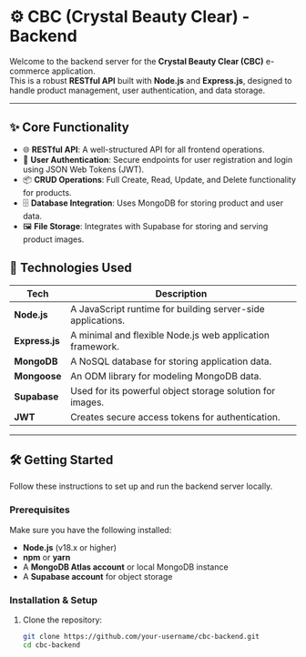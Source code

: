 # ⚙️ CBC (Crystal Beauty Clear) - Backend

Welcome to the backend server for the **Crystal Beauty Clear (CBC)** e-commerce application.  
This is a robust **RESTful API** built with **Node.js** and **Express.js**, designed to handle product management, user authentication, and data storage.

---

## ✨ Core Functionality

- 🌐 **RESTful API**: A well-structured API for all frontend operations.  
- 🔐 **User Authentication**: Secure endpoints for user registration and login using JSON Web Tokens (JWT).  
- 📦 **CRUD Operations**: Full Create, Read, Update, and Delete functionality for products.  
- 🗄️ **Database Integration**: Uses MongoDB for storing product and user data.  
- 🖼️ **File Storage**: Integrates with Supabase for storing and serving product images.  



## 🚀 Technologies Used

| Tech         | Description |
|--------------|-------------|
| **Node.js**  | A JavaScript runtime for building server-side applications. |
| **Express.js** | A minimal and flexible Node.js web application framework. |
| **MongoDB**  | A NoSQL database for storing application data. |
| **Mongoose** | An ODM library for modeling MongoDB data. |
| **Supabase** | Used for its powerful object storage solution for images. |
| **JWT**      | Creates secure access tokens for authentication. |

---

## 🛠️ Getting Started

Follow these instructions to set up and run the backend server locally.

### Prerequisites
Make sure you have the following installed:
- **Node.js** (v18.x or higher)  
- **npm** or **yarn**  
- A **MongoDB Atlas account** or local MongoDB instance  
- A **Supabase account** for object storage  

### Installation & Setup

1. Clone the repository:
   ```bash
   git clone https://github.com/your-username/cbc-backend.git
   cd cbc-backend
